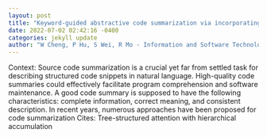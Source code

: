 ```yaml
--- 
layout: post 
title: "Keyword-guided abstractive code summarization via incorporating structural and contextual information" 
date: 2022-07-02 02:42:16 -0400 
categories: jekyll update 
author: "W Cheng, P Hu, S Wei, R Mo - Information and Software Technology, 2022" 
--- 
```

Context: Source code summarization is a crucial yet far from settled task for describing structured code snippets in natural language. High-quality code summaries could effectively facilitate program comprehension and software maintenance. A good code summary is supposed to have the following characteristics: complete information, correct meaning, and consistent description. In recent years, numerous approaches have been proposed for code summarization Cites: Tree-structured attention with hierarchical accumulation